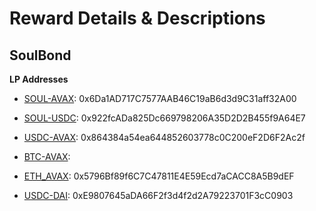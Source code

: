 # Reward Details & Descriptions

## SoulBond

**LP Addresses**

- [SOUL-AVAX](https://snowtrace.io/address/0x6Da1AD717C7577AAB46C19aB6d3d9C31aff32A00#code): 0x6Da1AD717C7577AAB46C19aB6d3d9C31aff32A00

- [SOUL-USDC](https://snowtrace.io/address/0x922fcADa825Dc669798206A35D2D2B455f9A64E7#code): 0x922fcADa825Dc669798206A35D2D2B455f9A64E7

- [USDC-AVAX](https://snowtrace.io/address/0x864384a54ea644852603778c0C200eF2D6F2Ac2f#code): 0x864384a54ea644852603778c0C200eF2D6F2Ac2f

- [BTC-AVAX](https://snowtrace.io/address/#code):

- [ETH_AVAX](https://snowtrace.io/address/0x5796Bf89f6C7C47811E4E59Ecd7aCACC8A5B9dEF#code): 0x5796Bf89f6C7C47811E4E59Ecd7aCACC8A5B9dEF

- [USDC-DAI](https://snowtrace.io/address/0xE9807645aDA66F2f3d4f2d2A79223701F3cC0903#code): 0xE9807645aDA66F2f3d4f2d2A79223701F3cC0903
